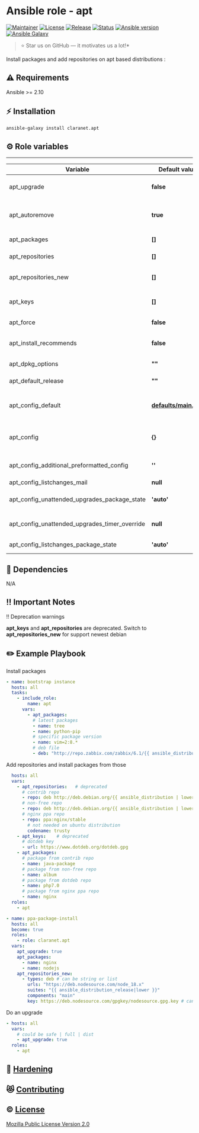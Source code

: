 # Ansible role - apt
[![Maintainer](https://img.shields.io/badge/maintained%20by-claranet-e00000?style=flat-square)](https://www.claranet.fr/)
[![License](https://img.shields.io/github/license/claranet/ansible-role-apt?style=flat-square)](LICENSE)
[![Release](https://img.shields.io/github/v/release/claranet/ansible-role-apt?style=flat-square)](https://github.com/claranet/ansible-role-aot/releases)
[![Status](https://img.shields.io/github/workflow/status/claranet/ansible-role-apt/Ansible%20Molecule?style=flat-square&label=tests)](https://github.com/claranet/ansible-role-apt/actions?query=workflow%3A%22Ansible+Molecule%22)
[![Ansible version](https://img.shields.io/badge/ansible-%3E%3D2.10-black.svg?style=flat-square&logo=ansible)](https://github.com/ansible/ansible)
[![Ansible Galaxy](https://img.shields.io/badge/ansible-galaxy-black.svg?style=flat-square&logo=ansible)](https://galaxy.ansible.com/claranet/apt)

> :star: Star us on GitHub — it motivates us a lot!*

Install packages and add repositories on apt based distributions :

## :warning: Requirements

Ansible >= 2.10

## :zap: Installation

```bash
ansible-galaxy install claranet.apt
```
## :gear: Role variables
--------------

Variable                                      | Default value                               | Description
----------------------------------------------|---------------------------------------------|--------------------------------------
apt_upgrade                                   | **false**                                   | Do an upgrade (no, yes, safe, full, dist)
apt_autoremove                                | **true**                                    | Remove packages that are no longer needed for dependencies
apt_packages                                  | **[]**                                      | Packages list to install
apt_repositories                              | **[]**                                      | Repositories list to configure
apt_repositories_new                          | **[]**                                      | Repositories list to configure for new distributions
apt_keys                                      | **[]**                                      | Keys list to use with external repositories
apt_force                                     | **false**                                   | Force installs / removes
apt_install_recommends                        | **false**                                   | Install recommended packages
apt_dpkg_options                              | **""**                                      | Add dpkg options to apt command
apt_default_release                           | **""**                                      | Set pin priorities (like apt -t)
apt_config_default                            | **[defaults/main.yml](defaults/main.yml)**  | Defaut config for apt, every new config will be merge with it
apt_config                                    | **{}**                                      | New config to set, it will be merge with apt_default_config
apt_config_additional_preformatted_config     | **''**                                      | Additional preformatted config
apt_config_listchanges_mail                   | **null**                                    | List changes mail
apt_config_unattended_upgrades_package_state  | **'auto'**                                  | Unattended upgrades package state
apt_config_unattended_upgrades_timer_override | **null**                                    | Unattended upgrades timer override
apt_config_listchanges_package_state          | **'auto'**                                  | List changes package state
## :arrows_counterclockwise: Dependencies

N/A

## !! Important Notes

!! Deprecation warnings

**apt_keys** and **apt_repositories** are deprecated. Switch to **apt_repositories_new** for support newest debian

## :pencil2: Example Playbook

Install packages

```yaml
- name: bootstrap instance
  hosts: all
  tasks:
    - include_role:
        name: apt
      vars:
        - apt_packages:
          # latest packages
          - name: tree
          - name: python-pip
          # specific package version
          - name: vim=2:8.*
          # deb file
          - deb: "http://repo.zabbix.com/zabbix/6.1/{{ ansible_distribution | lower }}/pool/main/z/zabbix-release/zabbix-release_6.1-2+{{ ansible_distribution |lower }}{{ ansible_distribution_version }}_all.deb"ansible_distribution_release }}_all.deb
```

Add repositories and install packages from those

```yaml
  hosts: all
  vars:
    - apt_repositories:   # deprecated
      # contrib repo
      - repo: deb http://deb.debian.org/{{ ansible_distribution | lower }} {{ ansible_distribution_release }} contrib
      # non-free repo
      - repo: deb http://deb.debian.org/{{ ansible_distribution | lower }} {{ ansible_distribution_release }} non-free
      # nginx ppa repo
      - repo: ppa:nginx/stable
        # not needed on ubuntu distribution
        codename: trusty
    - apt_keys:    # deprecated
      # dotdeb key
      - url: https://www.dotdeb.org/dotdeb.gpg
    - apt_packages:
      # package from contrib repo
      - name: java-package
      # package from non-free repo
      - name: album
      # package from dotdeb repo
      - name: php7.0
      # package from nginx ppa repo
      - name: nginx
  roles: 
    - apt
```

```yaml
- name: ppa-package-install
  hosts: all
  become: true
  roles:
    - role: claranet.apt
  vars:
    apt_upgrade: true
    apt_packages:
      - name: nginx
      - name: nodejs
    apt_repositories_new:
      - types: deb # can be string or list
        urls: "https://deb.nodesource.com/node_18.x"
        suites: "{{ ansible_distribution_release|lower }}"
        components: "main"
        key: https://deb.nodesource.com/gpgkey/nodesource.gpg.key # can be url or content of file

```

Do an upgrade

```yaml
- hosts: all
  vars:
    # could be safe | full | dist
    - apt_upgrade: true
  roles:
    - apt
```

## :closed_lock_with_key: [Hardening](HARDENING.md)

## :heart_eyes_cat: [Contributing](CONTRIBUTING.md)

## :copyright: [License](LICENSE)

[Mozilla Public License Version 2.0](https://www.mozilla.org/en-US/MPL/2.0/)
